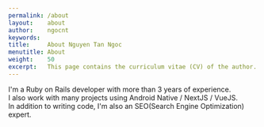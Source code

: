 ```yaml
---
permalink: /about
layout:    about
author:    ngocnt
keywords:  
title:     About Nguyen Tan Ngoc
menutitle: About
weight:    50
excerpt:   This page contains the curriculum vitae (CV) of the author.
--- 
```


I'm a Ruby on Rails developer with more than 3 years of experience.<br />
I also work with many projects using Android Native / NextJS / VueJS.<br />
In addition to writing code, I'm also an SEO(Search Engine Optimization) expert.<br />